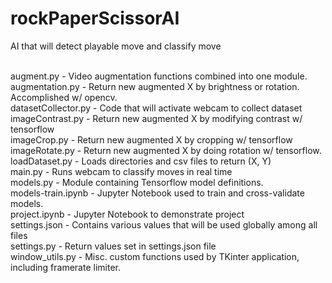 # rockPaperScissorAI
AI that will detect playable move and classify move <br/><br/>

augment.py - Video augmentation functions combined into one module. <br/>
augmentation.py - Return new augmented X by brightness or rotation. Accomplished w/ opencv. <br/>
datasetCollector.py - Code that will activate webcam to collect dataset <br/>
imageContrast.py - Return new augmented X by modifying contrast w/ tensorflow <br/>
imageCrop.py - Return new augmented X by cropping w/ tensorflow <br/>
imageRotate.py - Return new augmented X by doing rotation w/ tensorflow. <br/>
loadDataset.py - Loads directories and csv files to return (X, Y) <br/>
main.py - Runs webcam to classify moves in real time <br/>
models.py - Module containing Tensorflow model definitions. <br/>
models-train.ipynb - Jupyter Notebook used to train and cross-validate models. <br/>
project.ipynb - Jupyter Notebook to demonstrate project<br/>
settings.json - Contains various values that will be used globally among all files <br/>
settings.py - Return values set in settings.json file <br/>
window_utils.py - Misc. custom functions used by TKinter application, including framerate limiter. <br/>
